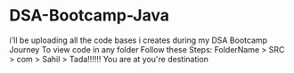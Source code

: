 # DSA-Bootcamp-Java
i'll be uploading all the code bases i creates during my DSA Bootcamp Journey
To view code in any folder
Follow these Steps:
FolderName > SRC > com > Sahil > Tada!!!!!! You are at you're destination
